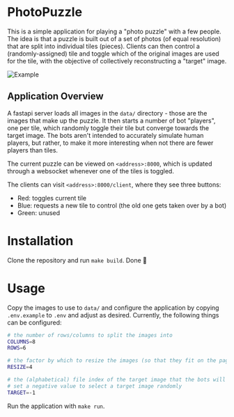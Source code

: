 # PhotoPuzzle

This is a simple application for playing a "photo puzzle" with a few people. The idea is that a
puzzle is built out of a set of photos (of equal resolution) that are split into individual tiles
(pieces). Clients can then control a (randomly-assigned) tile and toggle which of the original
images are used for the tile, with the objective of collectively reconstructing a "target" image.

![Example](https://github.com/furgerf/PhotoPuzzle/raw/master/example.gif "Example")

## Application Overview

A fastapi server loads all images in the `data/` directory - those are the images that make up the
puzzle. It then starts a number of bot "players", one per tile, which randomly toggle their tile but
converge towards the target image. The bots aren't intended to accurately simulate human players,
but rather, to make it more interesting when not there are fewer players than tiles.

The current puzzle can be viewed on `<address>:8000`, which is updated through a websocket whenever
one of the tiles is toggled.

The clients can visit `<address>:8000/client`, where they see three buttons:

- Red: toggles current tile
- Blue: requests a new tile to control (the old one gets taken over by a bot)
- Green: unused

# Installation

Clone the repository and run `make build`. Done 🙂

# Usage

Copy the images to use to `data/` and configure the application by copying `.env.example` to `.env`
and adjust as desired. Currently, the following things can be configured:

```bash
# the number of rows/columns to split the images into
COLUMNS=8
ROWS=6

# the factor by which to resize the images (so that they fit on the page)
RESIZE=4

# the (alphabetical) file index of the target image that the bots will converge towards
# set a negative value to select a target image randomly
TARGET=-1
```

Run the application with `make run`.


